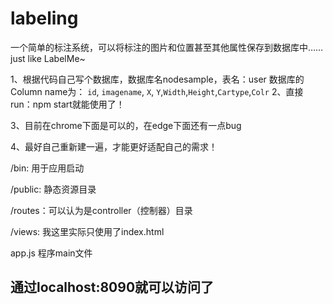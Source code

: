 # labeling

一个简单的标注系统，可以将标注的图片和位置甚至其他属性保存到数据库中……just like LabelMe~

1、根据代码自己写个数据库，数据库名nodesample，表名：user
数据库的Column name为：
`id`, `imagename`, `X`, `Y`,`Width`,`Height`,`Cartype`,`Colr`
2、直接run：npm start就能使用了！

3、目前在chrome下面是可以的，在edge下面还有一点bug

4、最好自己重新建一遍，才能更好适配自己的需求！

/bin: 用于应用启动

/public: 静态资源目录

/routes：可以认为是controller（控制器）目录

/views: 我这里实际只使用了index.html

app.js 程序main文件

通过localhost:8090就可以访问了
---------------------------------------------------------------------

